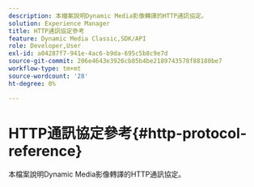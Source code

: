 ```yaml
---
description: 本檔案說明Dynamic Media影像轉譯的HTTP通訊協定。
solution: Experience Manager
title: HTTP通訊協定參考
feature: Dynamic Media Classic,SDK/API
role: Developer,User
exl-id: a04287f7-941e-4ac6-b9da-695c5b8c9e7d
source-git-commit: 206e4643e3926cb85b4be2189743578f88180be7
workflow-type: tm+mt
source-wordcount: '28'
ht-degree: 0%

---
```


# HTTP通訊協定參考{#http-protocol-reference}

本檔案說明Dynamic Media影像轉譯的HTTP通訊協定。
